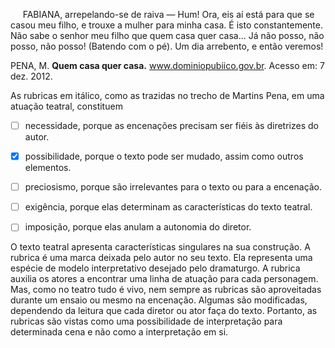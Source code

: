 

     FABIANA, arrepelando-se de raiva — Hum! Ora, eis aí está para que se casou meu filho, e trouxe a mulher para minha casa. É isto constantemente. Não sabe o senhor meu filho que quem casa quer casa... Já não posso, não posso, não posso! (Batendo com o pé). Um dia arrebento, e então veremos!

PENA, M. **Quem casa quer casa.** www.dominiopubiico.gov.br. Acesso em: 7 dez. 2012.

As rubricas em itálico, como as trazidas no trecho de Martins Pena, em uma atuação teatral, constituem



- [ ] necessidade, porque as encenações precisam ser fiéis às diretrizes do autor.
- [x] possibilidade, porque o texto pode ser mudado, assim como outros elementos.
- [ ] preciosismo, porque são irrelevantes para o texto ou para a encenação.
- [ ] exigência, porque elas determinam as características do texto teatral.
- [ ] imposição, porque elas anulam a autonomia do diretor.


O texto teatral apresenta características singulares na sua construção. A rubrica é uma marca deixada pelo autor no seu texto. Ela representa uma espécie de modelo interpretativo desejado pelo dramaturgo. A rubrica auxilia os atores a encontrar uma linha de atuação para cada personagem. Mas, como no teatro tudo é vivo, nem sempre as rubricas são aproveitadas durante um ensaio ou mesmo na encenação. Algumas são modificadas, dependendo da leitura que cada diretor ou ator faça do texto. Portanto, as rubricas são vistas como uma possibilidade de interpretação para determinada cena e não como a interpretação em si.
